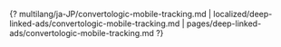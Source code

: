 {? multilang/ja-JP/convertologic-mobile-tracking.md | localized/deep-linked-ads/convertologic-mobile-tracking.md | pages/deep-linked-ads/convertologic-mobile-tracking.md ?}
